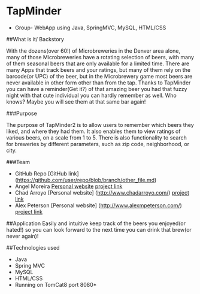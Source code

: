 # TapMinder
 * Group- WebApp using Java, SpringMVC, MySQL, HTML/CSS

##What is it/ Backstory

With the dozens(over 60!) of Microbreweries in the Denver area alone, many of those Microbreweries have a rotating selection of beers, with many of them seasonal beers that are only available for a limited time. There are many Apps that track beers and your ratings, but many of them rely on the barcode(or UPC) of the beer, but in the Microbrewery game most beers are never available in other form other than from the tap. Thanks to TapMinder you can have a reminder(Get it?) of that amazing beer you had that fuzzy night with that cute individual you can hardly remember as well. Who knows? Maybe you will see them at that same bar again! 

###Purpose

The purpose of TapMinder2 is to allow users to remember which beers they liked, and where they had them.  It also enables them to view ratings of various beers, on a scale from 1 to 5.  There is also functionality to search for breweries by different parameters, such as zip code, neighborhood, or city.

###Team
 * GitHub Repo [GitHub link] (https://github.com/user/repo/blob/branch/other_file.md)
 * Angel Moreira [Personal website](http://www.armoreira.com/) [project link](http://www.armoreira.com:8080/TapMinder/) 
 * Chad Arroyo [Personal website] (http://www.chadarroyo.com/) [project link](http://www.chadarroyo.com:8080/TapMinder/)
 * Alex Peterson [Personal website] (http://www.alexmpeterson.com/) [project link](http://www.alexmpeterson.com:8080/TapMinder/)


##Application 
  Easily and intuitive keep track of the beers you enjoyed(or hated!) so you can look forward to the next time you can drink that brew(or never again)!
  

##Technologies used
  * Java
  * Spring MVC
  * MySQL
  * HTML/CSS
  * Running on TomCat8 port 8080*

